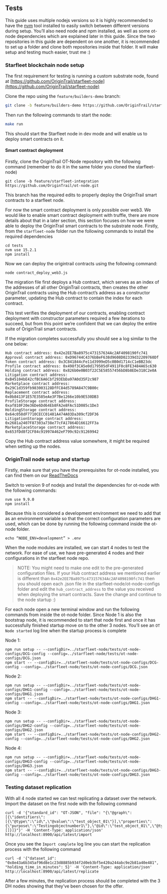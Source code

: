 ## Tests

This guide uses multiple nodejs versions so it is highly recommended to have the [nvm](https://github.com/nvm-sh/nvm) tool installed to easily switch between different versions during setup. You’ll also need node and npm installed, as well as some ot-node dependencies which are explained later in this guide.
Since the two repositories in this guide are dependent on one another, it is recommended to set up a folder and clone both repositories inside that folder. It will make setup and testing much easier, trust me :)

### Starfleet blockchain node setup

The first requirement for testing is running a custom substrate node, found at [https://github.com/OriginTrail/starfleet-node](https://github.com/OriginTrail/starfleet-node)

Clone the repo using the `feature/builders-demo` branch:
```sh
git clone -b feature/builders-demo https://github.com/OriginTrail/starfleet-node
```
Then run the following commands to start the node:
```sh
make run
```
This should start the Starfleet node in dev mode and will enable us to deploy smart contracts on it.

#### Smart contract deployment

Firstly, clone the OriginTrail OT-Node repository with the following command (remember to do it in the same folder you cloned the starfleet-node)
```
git clone -b feature/starfleet-integration https://github.com/OriginTrail/ot-node.git
```
This branch has the required edits to properly deploy the OriginTrail smart contracts to a starfleet node.

For now the smart contract deployment is only possible over web3. We would like to enable smart contract deployment with truffle, there are more details about that in a later section, this section focuses on how we were able to deploy the OriginTrail smart contracts to the substrate node.
Firstly, from the `starfleet-node` folder run the following commands to install the required dependencies

```
cd tests
nvm use 15.2.1
npm install
```

Now we can deploy the origintrail contracts using the following command:

```
node contract_deploy_web3.js
```

The migration file first deploys a Hub contract, which serves as an index of the addresses of all other OriginTrail contracts, then creates the other OriginTrail contracts using the Hub contract’s address as a constructor parameter, updating the Hub contract to contain the index for each contract. 

This test verifies the deployment of our contracts, enabling contract deployment with constructor parameters required a few iterations to succeed, but from this point we’re confident that we can deploy the entire suite of OriginTrail smart contracts. 


If the migration completes successfully you should see a log similar to the one below:
```
Hub contract address: 0x42e2EE7Ba8975c473157634Ac2AF4098190fc741
Approval contract address: 0xD96744C4376bBeF638d9608D02339d32209760Df
Token contract address: 0x3C841844cFe11d3999eD5c0B0d1714cC1eBB23dc
Profile contract address: 0x498f3CA5e0d179505dF4911F0c8FE3484A65c630
Holding contract address: 0x826b0e0B03f22C5E58557456bD8b8EDe318C2e0A
Litigation contract address: 0xB45104bE42cfBC6A6Cbf293EbDa97A0d35F2c987
Marketplace contract address: 0x29C1d359fb983003128DfFC84d5789A847C9B00c
Replacement contract address: 0x0b8413F1E57E3585eAe3F7Be1266e10b9E530DB3
ProfileStorage contract address: 0xaf810F20e36De6Dd64Eb8FA2e8FAc51D085c1De3
HoldingStorage contract address: 0x64c058dF7710CECC01481A474A03Da309cf2DF36
LitigationStorage contract address: 0x2681a2407F87303a738e77cFA17864D16612FF3a
MarketplaceStorage contract address: 0x653fDd8f2CF84c91997A462eF799c92c91269942
```
  

Copy the Hub contract address value somewhere, it might be required when setting up the nodes.

### OriginTrail node setup and startup

Firstly, make sure that you have the prerequisites for ot-node installed, you can find them on our [ReadTheDocs](https://docs.origintrail.io/running-nodes/node-setup)

Switch to version 9 of nodejs and Install the dependencies for ot-node with the following commands:
```
nvm use 9.9.0
npm install
```
Because this is considered a development environment we need to add that as an environment variable so that the correct configuration parameters are used, which can be done by running the following command inside the ot-node folder.
```
echo “NODE_ENV=development” > .env
```
When the node modules are installed, we can start 4 nodes to test the network. For ease of use, we have pre-generated 4 nodes and their configurations in the starfleet node repo.

>NOTE: You might need to make one edit to the pre-generated configuration files. If your Hub contract address we mentioned earlier is different than `0x42e2EE7Ba8975c473157634Ac2AF4098190fc741` then you should open each .json file in the starfleet-node/ot-node-configs folder and edit the `hub_contract_address` to the value you received when deploying the smart contracts. Save the change and continue to the node startup :)

For each node open a new terminal window and run the following commands from inside the ot-node folder. Since Node 1 is also the bootstrap node, it is recommended to start that node first and once it has successfully finished startup move on to the other 3 nodes. You’ll see an `OT Node started` log line when the startup process is complete

  

Node 1: 
```
npm run setup -- --configDir=../starfleet-node/tests/ot-node-configs/DCG-config --config=../starfleet-node/tests/ot-node-configs/DCG.json
npm start -- --configDir=../starfleet-node/tests/ot-node-configs/DCG-config --config=../starfleet-node/tests/ot-node-configs/DCG.json
```  

Node 2:

 ```
npm run setup -- --configDir=../starfleet-node/tests/ot-node-configs/DHG1-config --config=../starfleet-node/tests/ot-node-configs/DHG1.json
npm start -- --configDir=../starfleet-node/tests/ot-node-configs/DHG1-config --config=../starfleet-node/tests/ot-node-configs/DHG1.json
```

Node 3:
```
npm run setup -- --configDir=../starfleet-node/tests/ot-node-configs/DHG2-config --config=../starfleet-node/tests/ot-node-configs/DHG2.json
npm start -- --configDir=../starfleet-node/tests/ot-node-configs/DHG2-config --config=../starfleet-node/tests/ot-node-configs/DHG2.json
```

Node 4:
  
```
npm run setup -- --configDir=../starfleet-node/tests/ot-node-configs/DHG3-config --config=../starfleet-node/tests/ot-node-configs/DHG3.json
npm start -- --configDir=../starfleet-node/tests/ot-node-configs/DHG3-config --config=../starfleet-node/tests/ot-node-configs/DHG3.json
```

### Testing dataset replication
With all 4 node started we can test replicating a dataset over the network. Import the dataset on the first node with the following command

  
```
curl -d '{"standard_id": "OT-JSON", "file": "{\"@graph\":[{\"identifiers\":[{\"@type\":\"id\",\"@value\":\"test_object_01\"}],\"properties\":{\"purpose\":\"Testingobjectnumber1\"},\"@id\":\"test_object_01\",\"@type\":\"otObject\",\"relations\":[]}]}"}' -H 'Content-Type: application/json' http://localhost:8900/api/latest/import
```
Once you see the `Import complete` log line you can start the replication process with the following command
```
curl -d '{"dataset_id": "0x8e43a6b345af96d8e1c23d8885b934f2d0eb3bf5e420a244abc9e2b81a40e481", "holding_time_in_minutes": 5}' -H 'Content-Type: application/json' http://localhost:8900/api/latest/replicate
```
After a few minutes, the replication process should be completed with the 3 DH nodes showing that they’ve been chosen for the offer.
